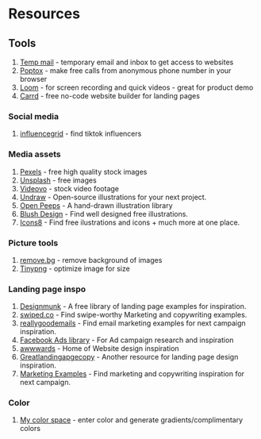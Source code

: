# Resources

## Tools

1. [Temp mail](https://temp-mail.org/en/) - temporary email and inbox to get access to websites
1. [Poptox](https://www.poptox.com/) - make free calls from anonymous phone number in your browser
1. [Loom](https://www.loom.com/) - for screen recording and quick videos - great for product demo
1. [Carrd](https://carrd.co) - free no-code website builder for landing pages

### Social media

1. [influencegrid](https://influencegrid.com/) - find tiktok influencers

### Media assets

1. [Pexels](https://www.pexels.com/) - free high quality stock images
1. [Unsplash](https://www.unspash.com) - free images
1. [Videovo](https://videovo.net) - stock video footage
1. [Undraw](https://undraw.co) - Open-source illustrations for your next project.
1. [Open Peeps](https://openpeeps.com) - A hand-drawn illustration library
1. [Blush Design](https://blush.design) - Find well designed free illustrations.
1. [Icons8](https://icons8.com) - Find free ilustrations and icons + much more at one place.

### Picture tools

1. [remove.bg](https://remove.bg) - remove background of images
1. [Tinypng](https://tinypng.com) - optimize image for size

### Landing page inspo

1. [Designmunk](https://designmunk.com/) - A free library of landing page examples for inspiration.
1. [swiped.co](https://swiped.co) - Find swipe-worthy Marketing and copywriting examples.
1. [reallygoodemails](https://reallygoodemails.com) - Find email marketing examples for next campaign inspiration.
1. [Facebook Ads library](https://facebook.com/ads/library) - For Ad campaign research and inspiration
1. [awwwards](https://awwwards.com) - Home of Website design inspiration
1. [Greatlandingapgecopy](https://Greatlandingapgecopy.com) - Another resource for landing page design inspiration.
1. [Marketing Examples](https://marketingexamples.com) - Find marketing and copywriting inspiration for next campaign.

### Color

1. [My color space](https://mycolor.space) - enter color and generate gradients/complimentary colors